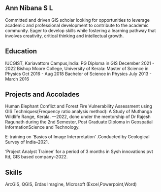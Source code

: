## Ann Nibana S L
Committed and driven GIS scholar looking for opportunities to leverage academic and professional development to contribute to the academic community. Eager to develop skills while fostering a learning pathway that involves creativity, critical thinking and intellectual growth.
## Education
IUCGIST,  Kariavattom Campus,India:
 PG Diploma in GIS 
December 2021 - 2022
Bishop Moore College, University of Kerala:
Master of Science in Physics 
Oct 2016 - Aug 2018
Bachelor of Science in Physics
July 2013 - March 2016
## Projects and Accolades
Human Elephant Conflict and Forest Fire Vulnerability Assessment using GIS Techniques(Frequency ratio analysis method): A Study of Muthanga Wildlife Range, Kerala.  —2022, done under the mentorship of  Dr Rajesh Ragunath during the 2nd Semester, Post Graduate Diploma in Geospatial InformationScience and Technology.

E-training on ‘Basics of Image Interpretation’ .Conducted by Geological Survey of India–2021.

‘Project Analyst Trainee’ for a period of 3 months in Sysh innovations pvt ltd, GIS based company–2022.

## Skills
ArcGIS,
QGIS,
Erdas Imagine,
Microsoft (Excel,Powerpoint,Word)







<!--
**gisannmap/gisannmap** is a ✨ _special_ ✨ repository because its `README.md` (this file) appears on your GitHub profile.

Here are some ideas to get you started:

- 🔭 I’m currently working on ...
- 🌱 I’m currently learning ...
- 👯 I’m looking to collaborate on ...
- 🤔 I’m looking for help with ...
- 💬 Ask me about ...
- 📫 How to reach me: ...
- 😄 Pronouns: ...
- ⚡ Fun fact: ...
-->
